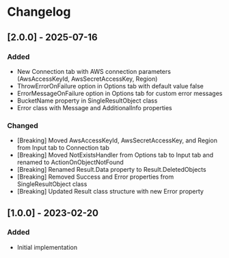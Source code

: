 ﻿# Changelog

## [2.0.0] - 2025-07-16

### Added
- New Connection tab with AWS connection parameters (AwsAccessKeyId, AwsSecretAccessKey, Region)
- ThrowErrorOnFailure option in Options tab with default value false
- ErrorMessageOnFailure option in Options tab for custom error messages
- BucketName property in SingleResultObject class
- Error class with Message and AdditionalInfo properties

### Changed
- [Breaking] Moved AwsAccessKeyId, AwsSecretAccessKey, and Region from Input tab to Connection tab
- [Breaking] Moved NotExistsHandler from Options tab to Input tab and renamed to ActionOnObjectNotFound
- [Breaking] Renamed Result.Data property to Result.DeletedObjects
- [Breaking] Removed Success and Error properties from SingleResultObject class
- [Breaking] Updated Result class structure with new Error property

## [1.0.0] - 2023-02-20
### Added
- Initial implementation 